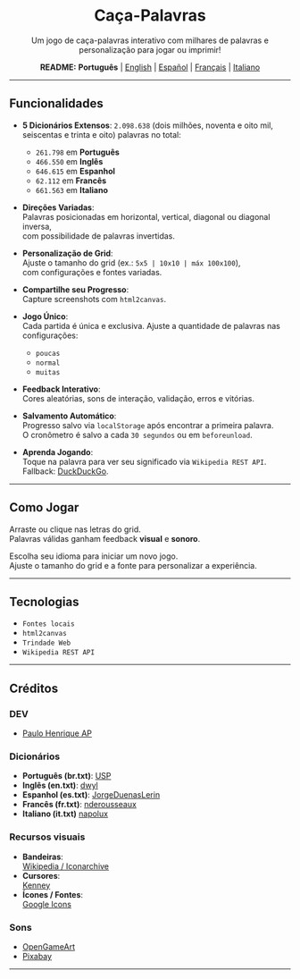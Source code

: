 <div align="center">

# Caça-Palavras  

Um jogo de caça-palavras interativo com milhares de palavras e personalização para jogar ou imprimir!  

<p>
<b>README:</b>
<b>Português</b> |
<a href="README.en.md">English</a> |
<a href="README.es.md">Español</a> |
<a href="README.fr.md">Français</a> |
<a href="README.it.md">Italiano</a>
</p>

</div>

---

## Funcionalidades

- **5 Dicionários Extensos**: 
  `2.098.638` (dois milhões, noventa e oito mil, seiscentas e trinta e oito) palavras no total:
  - `261.798` em **Português**
  - `466.550` em **Inglês**
  - `646.615` em **Espanhol**
  - `62.112` em **Francês**
  - `661.563` em **Italiano**

- **Direções Variadas**:  
  Palavras posicionadas em horizontal, vertical, diagonal ou diagonal inversa,  
  com possibilidade de palavras invertidas.

- **Personalização de Grid**:  
  Ajuste o tamanho do grid (ex.: `5x5 | 10x10 | máx 100x100`),  
  com configurações e fontes variadas.

- **Compartilhe seu Progresso**:  
  Capture screenshots com `html2canvas`.

- **Jogo Único**:  
  Cada partida é única e exclusiva. Ajuste a quantidade de palavras nas configurações:  
  - `poucas`  
  - `normal`  
  - `muitas`

- **Feedback Interativo**:  
  Cores aleatórias, sons de interação, validação, erros e vitórias.

- **Salvamento Automático**:  
  Progresso salvo via `localStorage` após encontrar a primeira palavra.  
  O cronômetro é salvo a cada `30 segundos` ou em `beforeunload`.

- **Aprenda Jogando**:  
  Toque na palavra para ver seu significado via `Wikipedia REST API`.  
  Fallback: [DuckDuckGo](https://duckduckgo.com/).

---

## Como Jogar

Arraste ou clique nas letras do grid.  
Palavras válidas ganham feedback **visual** e **sonoro**.

Escolha seu idioma para iniciar um novo jogo.  
Ajuste o tamanho do grid e a fonte para personalizar a experiência.

---

## Tecnologias

- `Fontes locais`
- `html2canvas`
- `Trindade Web`
- `Wikipedia REST API`

---

## Créditos

### DEV
- [Paulo Henrique AP](https://github.com/Paulo-HenriqueAP)

### Dicionários
- **Português (br.txt)**: [USP](https://www.ime.usp.br/~pf/dicios/)  
- **Inglês (en.txt)**: [dwyl](https://github.com/dwyl/english-words)  
- **Espanhol (es.txt)**: [JorgeDuenasLerin](https://github.com/JorgeDuenasLerin/diccionario-espanol-txt/tree/master)  
- **Francês (fr.txt)**: [nderousseaux](https://gist.github.com/nderousseaux/382c085f393ef88466e1cbcc98589687)  
- **Italiano (it.txt)** [napolux](https://github.com/napolux)

### Recursos visuais
- **Bandeiras**:  
  [Wikipedia / Iconarchive](https://www.iconarchive.com/show/flags-icons-by-wikipedia.html)  
- **Cursores**:  
  [Kenney](https://www.kenney.nl)  
- **Ícones / Fontes**:  
  [Google Icons](https://fonts.google.com/icons)  

### Sons
- [OpenGameArt](https://opengameart.org/)  
- [Pixabay](https://pixabay.com/users/floraphonic-38928062/)  

---

